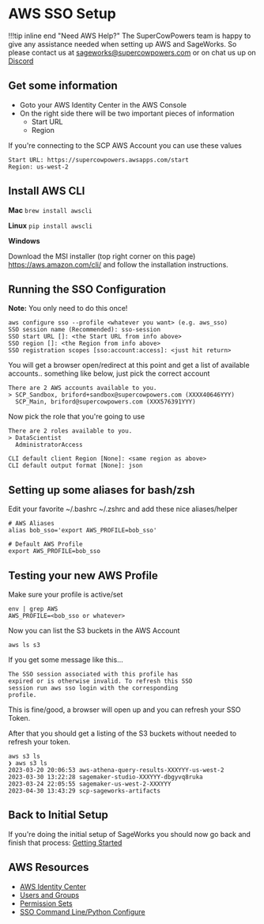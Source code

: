 # AWS SSO Setup
!!!tip inline end "Need AWS Help?"
    The SuperCowPowers team is happy to give any assistance needed when setting up AWS and SageWorks. So please contact us at [sageworks@supercowpowers.com](mailto:sageworks@supercowpowers.com) or on chat us up on [Discord](https://discord.gg/WHAJuz8sw8) 

## Get some information
  - Goto your AWS Identity Center in the AWS Console
  - On the right side there will be two important pieces of information
    - Start URL
    - Region 

  If you're connecting to the SCP AWS Account you can use these values

  ```
  Start URL: https://supercowpowers.awsapps.com/start 
  Region: us-west-2
  ```


## Install AWS CLI
**Mac** `brew install awscli`
    
**Linux** `pip install awscli`

**Windows**

Download the MSI installer (top right corner on this page) <https://aws.amazon.com/cli/> and follow the installation instructions.

## Running the SSO Configuration 
**Note:** You only need to do this once!

```
aws configure sso --profile <whatever you want> (e.g. aws_sso)
SSO session name (Recommended): sso-session
SSO start URL []: <the Start URL from info above>
SSO region []: <the Region from info above>
SSO registration scopes [sso:account:access]: <just hit return>
```

You will get a browser open/redirect at this point and get a list of available accounts.. something like below, just pick the correct account

```
There are 2 AWS accounts available to you.
> SCP_Sandbox, briford+sandbox@supercowpowers.com (XXXX40646YYY)
  SCP_Main, briford@supercowpowers.com (XXX576391YYY)
```

Now pick the role that you're going to use

```
There are 2 roles available to you.
> DataScientist
  AdministratorAccess

CLI default client Region [None]: <same region as above>
CLI default output format [None]: json
```

## Setting up some aliases for bash/zsh
Edit your favorite ~/.bashrc ~/.zshrc and add these nice aliases/helper

```
# AWS Aliases
alias bob_sso='export AWS_PROFILE=bob_sso'

# Default AWS Profile
export AWS_PROFILE=bob_sso
```

## Testing your new AWS Profile
Make sure your profile is active/set

```
env | grep AWS
AWS_PROFILE=<bob_sso or whatever>
```
Now you can list the S3 buckets in the AWS Account

```
aws ls s3
```
If you get some message like this...

```
The SSO session associated with this profile has
expired or is otherwise invalid. To refresh this SSO
session run aws sso login with the corresponding
profile.
```

This is fine/good, a browser will open up and you can refresh your SSO Token.

After that you should get a listing of the S3 buckets without needed to refresh your token.

```
aws s3 ls
❯ aws s3 ls
2023-03-20 20:06:53 aws-athena-query-results-XXXYYY-us-west-2
2023-03-30 13:22:28 sagemaker-studio-XXXYYY-dbgyvq8ruka
2023-03-24 22:05:55 sagemaker-us-west-2-XXXYYY
2023-04-30 13:43:29 scp-sageworks-artifacts
```

## Back to Initial Setup
If you're doing the initial setup of SageWorks you should now go back and finish that process: [Getting Started](../getting_started/getting_started.md)

 
## AWS Resources
- [AWS Identity Center](https://docs.aws.amazon.com/singlesignon/latest/userguide/what-is.html)
- [Users and Groups](https://docs.aws.amazon.com/singlesignon/latest/userguide/users-groups-provisioning.html)
- [Permission Sets](https://docs.aws.amazon.com/singlesignon/latest/userguide/permissionsetsconcept.html)
- [SSO Command Line/Python Configure](https://docs.aws.amazon.com/cli/latest/userguide/sso-configure-profile-token.html)


